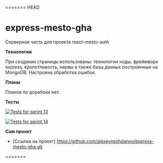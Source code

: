 <<<<<<< HEAD
# express-mesto-gha

Серверная часть для проекта react-mesto-auth

**Технологии**

При создании страницы использованы: технологии ноды, фреймворк express, кропотливость, нервы а также базы данных построенные на MongoDB. Настроена обработка ошибок.

**Планы**

Планов по дорабоке нет.

**Тесты**

[![Tests for sprint 13](https://github.com/alexeynezhdanov/express-mesto-gha/actions/workflows/tests-13-sprint.yml/badge.svg)](https://github.com/alexeynezhdanov/express-mesto-gha/actions/workflows/tests-13-sprint.yml) 

[![Tests for sprint 14](https://github.com/alexeynezhdanov/express-mesto-gha/actions/workflows/tests-14-sprint.yml/badge.svg)](https://github.com/alexeynezhdanov/express-mesto-gha/actions/workflows/tests-14-sprint.yml)

**Сам проект**

* [Ссылка на проект] https://github.com/alexeynezhdanov/express-mesto-gha.git

=======
